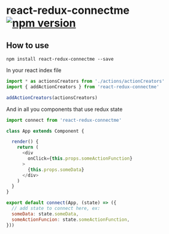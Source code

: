 # react-redux-connectme [![npm version](https://badge.fury.io/js/react-redux-connectme.svg)](https://badge.fury.io/js/react-redux-connectme)


## How to use 

`
npm install react-redux-connectme --save
`

In your react index file
```javascript
import * as actionsCreators from './actions/actionCreators'
import { addActionCreators } from 'react-redux-connectme'

addActionCreators(actionsCreators)
```

And in all you components that use redux state 
```javascript
import connect from 'react-redux-connectme'

class App extends Component {

  render() {
    return (
      <div
        onClick={this.props.someActionFunction}
      >
        {this.props.someData}
      </div>
    )
  }
}

export default connect(App, (state) => ({
  // add state to connect here, ex:
  someData: state.someData,
  someActionFuncion: state.someActionFunction,
}))

```
